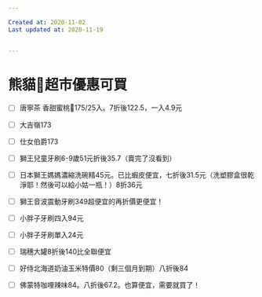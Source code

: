 ```yaml
---

Created at: 2020-11-02
Last updated at: 2020-11-19


---
```


# 熊貓🐼超市優惠可買


* [ ] 唐寧茶 香甜蜜桃🍑175/25入。7折後122.5，一入4.9元
* [ ] 大吉嶺173
* [ ] 仕女伯爵173
* [ ] 獅王兒童牙刷6-9歲51元折後35.7（賣完了沒看到）
* [ ] 日本獅王媽媽濃縮洗碗精45元。已比蝦皮便宜，七折後31.5元（洗塑膠盒很乾淨耶！然後可以給小姑一瓶！）8折36元
* [ ] 獅王音波震動牙刷349超便宜的再折價更便宜！
* [ ] 小胖子牙刷四入94元
* [ ] 小胖子牙刷單入24元
* [ ] 瑞穗大罐8折後140比全聯便宜
* [ ] 好侍北海道奶油玉米特價80（剩三個月到期）八折後84
* [ ] 佛蒙特咖哩辣味84。八折後67.2。也算便宜，需要就買了！

